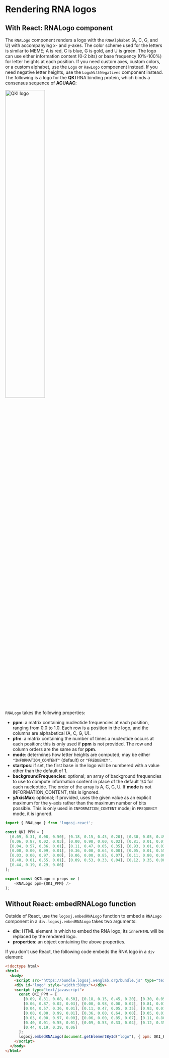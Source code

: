 # Rendering RNA logos

## With React: RNALogo component

The `RNALogo` component renders a logo with the `RNAAlphabet` (A, C, G, and U) with accompanying x- and y-axes.
The color scheme used for the letters is similar to MEME; A is red, C is blue, G is gold, and U is green.
The logo can use either information content (0-2 bits) or base frequency (0%-100%) for letter heights at each
position. If you need custom axes, custom colors, or a custom alphabet, use the `Logo` or `RawLogo` compoenent instead.
If you need negative letter heights, use the `LogoWithNegatives` component instead. The following is a logo for the
**QKI** RNA binding protein, which binds a consensus sequence of **ACUAAC**:

<img alt="QKI logo" src="http://logosj.wenglab.org/svg/eyJwcG0iOltbMC43LDAuMSwwLjEsMC4xXSxbMCwxLDAsMF0sWzAsMCwwLDFdLFsxLDAsMCwwXSxbMSwwLDAsMF0sWzAsMSwwLDBdLFswLjMsMC4yLDAuMywwLjJdXSwidHlwZWlkIjoxLCJzY2FsZSI6MSwiaXNmcmVxIjpmYWxzZSwiZmlyc3RiYXNlIjoxLCJhbHBoYWJldCI6W3sicmVnZXgiOiJBIiwiY29sb3IiOiJyZWQifSx7InJlZ2V4IjoiQyIsImNvbG9yIjoiYmx1ZSJ9LHsicmVnZXgiOiJHIiwiY29sb3IiOiJvcmFuZ2UifSx7InJlZ2V4IjoiVSIsImNvbG9yIjoiIzIyOGIyMiJ9XX0=" width="50%" />

`RNALogo` takes the following properties:

* **ppm**: a matrix containing nucleotide frequencies at each position, ranging
from 0.0 to 1.0. Each row is a position in the logo, and the columns are alphabetical
(A, C, G, U).
* **pfm**: a matrix containing the number of times a nucleotide occurs at each
position; this is only used if **ppm** is not provided. The row and column orders
are the same as for **ppm**.
* **mode**: determines how letter heights are computed; may be either
`"INFORMATION_CONTENT"` (default) or `"FREQUENCY"`.
* **startpos**: if set, the first base in the logo will be numbered with a
value other than the default of 1.
* **backgroundFrequencies**: optional; an array of background frequencies to use to
compute information content in place of the default 1/4 for each nucleotide. The order of the
array is A, C, G, U. If **mode** is not INFORMATION_CONTENT, this is ignored.
* **yAxisMax**: optional; if provided, uses the given value as an explicit maximum for the y-axis
rather than the maximum number of bits possible. This is only used in `INFORMATION_CONTENT` mode;
in `FREQUENCY` mode, it is ignored.

```js
import { RNALogo } from 'logosj-react';

const QKI_PPM = [
  [0.09, 0.31, 0.08, 0.50], [0.18, 0.15, 0.45, 0.20], [0.30, 0.05, 0.49, 0.14],
  [0.06, 0.87, 0.02, 0.03], [0.00, 0.98, 0.00, 0.02], [0.81, 0.01, 0.07, 0.09], 
  [0.04, 0.57, 0.36, 0.01], [0.11, 0.47, 0.05, 0.35], [0.93, 0.01, 0.03, 0.01],
  [0.00, 0.00, 0.99, 0.01], [0.36, 0.00, 0.64, 0.00], [0.05, 0.01, 0.55, 0.37], 
  [0.03, 0.00, 0.97, 0.00], [0.06, 0.00, 0.85, 0.07], [0.11, 0.80, 0.00, 0.07],
  [0.40, 0.01, 0.55, 0.01], [0.09, 0.53, 0.33, 0.04], [0.12, 0.35, 0.08, 0.43], 
  [0.44, 0.19, 0.29, 0.06]
];

export const QKILogo = props => (
    <RNALogo ppm={QKI_PPM} />
);
```

## Without React: embedRNALogo function

Outside of React, use the `logosj.embedRNALogo` function to embed a `RNALogo` component in a `div`.
`logosj.embedRNALogo` takes two arguments:

* **div**: HTML element in which to embed the RNA logo; its `innerHTML` will be
replaced by the rendered logo.
* **properties**: an object containing the above properties.

If you don't use React, the following code embeds the RNA logo in a `div` element:

```html
<!doctype html>
<html>
  <body>
    <script src="https://bundle.logosj.wenglab.org/bundle.js" type="text/javascript"></script>
    <div id="logo" style="width:500px"></div>
    <script type="text/javascript">
      const QKI_PPM = [
        [0.09, 0.31, 0.08, 0.50], [0.18, 0.15, 0.45, 0.20], [0.30, 0.05, 0.49, 0.14],
        [0.06, 0.87, 0.02, 0.03], [0.00, 0.98, 0.00, 0.02], [0.81, 0.01, 0.07, 0.09], 
        [0.04, 0.57, 0.36, 0.01], [0.11, 0.47, 0.05, 0.35], [0.93, 0.01, 0.03, 0.01],
        [0.00, 0.00, 0.99, 0.01], [0.36, 0.00, 0.64, 0.00], [0.05, 0.01, 0.55, 0.37], 
        [0.03, 0.00, 0.97, 0.00], [0.06, 0.00, 0.85, 0.07], [0.11, 0.80, 0.00, 0.07],
        [0.40, 0.01, 0.55, 0.01], [0.09, 0.53, 0.33, 0.04], [0.12, 0.35, 0.08, 0.43], 
        [0.44, 0.19, 0.29, 0.06]
      ];
      logosj.embedRNALogo(document.getElementById("logo"), { ppm: QKI_PPM });
    </script>
  </body>
</html>
```
